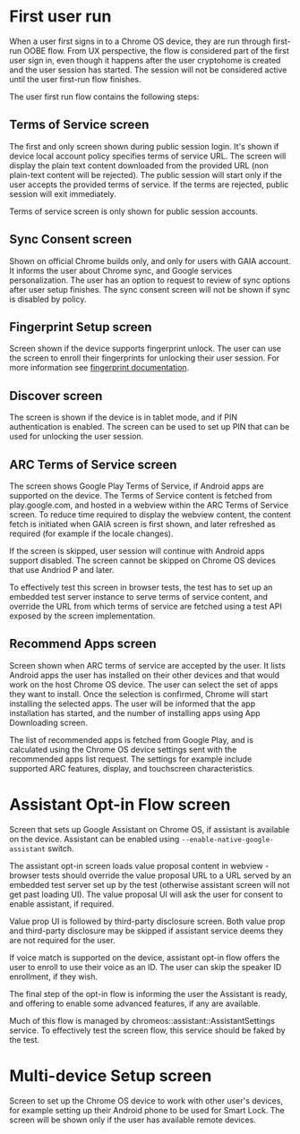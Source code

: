 # First user run

When a user first signs in to a Chrome OS device, they are run through first-run
OOBE flow. From UX perspective, the flow is considered part of the first user
sign in, even though it happens after the user cryptohome is created and the
user session has started. The session will not be considered active until the
user first-run flow finishes.

The user first run flow contains the following steps:

## Terms of Service screen

The first and only screen shown during public session login. It's shown if device
local account policy specifies terms of service URL. The screen will display the
plain text content downloaded from the provided URL (non plain-text content will
be rejected). The public session will start only if the user accepts the
provided terms of service. If the terms are rejected, public session will exit
immediately.

Terms of service screen is only shown for public session accounts.

## Sync Consent screen

Shown on official Chrome builds only, and only for users with GAIA account.
It informs the user about Chrome sync, and Google services personalization.
The user has an option to request to review of sync options after user setup
finishes.
The sync consent screen will not be shown if sync is disabled by policy.

## Fingerprint Setup screen

Screen shown if the device supports fingerprint unlock. The user can use the
screen to enroll their fingerprints for unlocking their user session.
For more information see [fingerprint documentation](fingerprint.md).

## Discover screen

The screen is shown if the device is in tablet mode, and if PIN authentication
is enabled. The screen can be used to set up PIN that can be used for unlocking
the user session.

## ARC Terms of Service screen

The screen shows Google Play Terms of Service, if Android apps are supported on
the device. The Terms of Service content is fetched from play.google.com, and
hosted in a webview within the ARC Terms of Service screen. To reduce time
required to display the webview content, the content fetch is initiated when
GAIA screen is first shown, and later refreshed as required (for example if the
locale changes).

If the screen is skipped, user session will continue with Android apps support
disabled. The screen cannot be skipped on Chrome OS devices that use Andriod P
and later.

To effectively test this screen in browser tests, the test has to set up an
embedded test server instance to serve terms of service content, and override
the URL from which terms of service are fetched using a test API exposed by the
screen implementation.

## Recommend Apps screen

Screen shown when ARC terms of service are accepted by the user. It lists
Android apps the user has installed on their other devices and that would work
on the host Chrome OS device. The user can select the set of apps they want to
install. Once the selection is confirmed, Chrome will start installing the
selected apps. The user will be informed that the app installation has started,
and the number of installing apps using App Downloading screen.

The list of recommended apps is fetched from  Google Play, and is calculated
using the Chrome OS device settings sent with the recommended apps list request.
The settings for example include supported ARC features, display, and
touchscreen characteristics.

# Assistant Opt-in Flow screen

Screen that sets up Google Assistant on Chrome OS, if assistant is available on the
device. Assistant can be enabled using `--enable-native-google-assistant`
switch.

The assistant opt-in screen loads value proposal content in webview - browser tests
should override the value proposal URL to a URL served by an embedded test server
set up by the test (otherwise assistant screen will not get past loading UI).
The value proposal UI will ask the user for consent to enable assistant, if
required.

Value prop UI is followed by third-party disclosure screen. Both value prop and
third-party disclosure may be skipped if assistant service deems they are not
required for the user.

If voice match is supported on the device, assistant opt-in flow offers the user
to enroll to use their voice as an ID. The user can skip the speaker ID
enrollment, if they wish.

The final step of the opt-in flow is informing the user the Assistant is ready,
and offering to enable some advanced features, if any are available.

Much of this flow is managed by chromeos::assistant::AssistantSettings service.
To effectively test the screen flow, this service should be faked by the test.

# Multi-device Setup screen

Screen to set up the Chrome OS device to work with other user's devices, for
example setting up their Android phone to be used for Smart Lock. The screen
will be shown only if the user has available remote devices.

